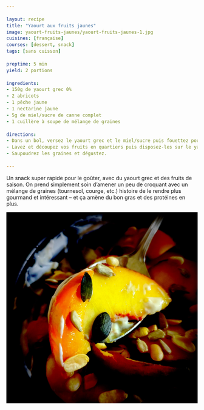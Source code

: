 ```yaml
---

layout: recipe
title: "Yaourt aux fruits jaunes"
image: yaourt-fruits-jaunes/yaourt-fruits-jaunes-1.jpg
cuisines: [française]
courses: [dessert, snack]
tags: [sans cuisson]

preptime: 5 min
yield: 2 portions

ingredients:
- 150g de yaourt grec 0%
- 2 abricots 
- 1 pêche jaune 
- 1 nectarine jaune
- 5g de miel/sucre de canne complet
- 1 cuillère à soupe de mélange de graines  

directions:
- Dans un bol, versez le yaourt grec et le miel/sucre puis fouettez pour obtenir une crème bien lisse.
- Lavez et découpez vos fruits en quartiers puis disposez-les sur le yaourt.
- Saupoudrez les graines et dégustez.

---
```


Un snack super rapide pour le goûter, avec du yaourt grec et des fruits de saison. On prend simplement soin d’amener un peu de croquant avec un mélange de graines (tournesol, courge, etc.) histoire de le rendre plus gourmand et intéressant – et ça amène du bon gras et des protéines en plus.

![Des fruits bien juteux et sucrés, un yaourt grec velouté qui apporte une pointe acidulée, du miel pour l’onctuosité, et des graines pour le craquant.](../images/yaourt-fruits-jaunes/yaourt-fruits-jaunes-2.jpg)